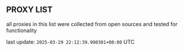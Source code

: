 ## PROXY LIST

all proxies in this list were collected from open sources and tested for functionality

last update: `2025-03-29 22:12:39.990301+00:00` UTC